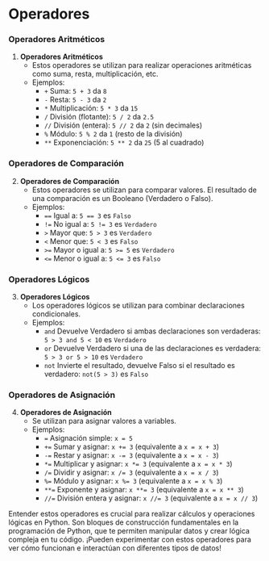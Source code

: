 # Operadores

### Operadores Aritméticos
1. **Operadores Aritméticos**
   - Estos operadores se utilizan para realizar operaciones aritméticas como suma, resta, multiplicación, etc.
   - Ejemplos:
     - `+` Suma: `5 + 3` da `8`
     - `-` Resta: `5 - 3` da `2`
     - `*` Multiplicación: `5 * 3` da `15`
     - `/` División (flotante): `5 / 2` da `2.5`
     - `//` División (entera): `5 // 2` da `2` (sin decimales)
     - `%` Módulo: `5 % 2` da `1` (resto de la división)
     - `**` Exponenciación: `5 ** 2` da `25` (5 al cuadrado)

### Operadores de Comparación
2. **Operadores de Comparación**
   - Estos operadores se utilizan para comparar valores. El resultado de una comparación es un Booleano (Verdadero o Falso).
   - Ejemplos:
     - `==` Igual a: `5 == 3` es `Falso`
     - `!=` No igual a: `5 != 3` es `Verdadero`
     - `>` Mayor que: `5 > 3` es `Verdadero`
     - `<` Menor que: `5 < 3` es `Falso`
     - `>=` Mayor o igual a: `5 >= 5` es `Verdadero`
     - `<=` Menor o igual a: `5 <= 3` es `Falso`

### Operadores Lógicos
3. **Operadores Lógicos**
   - Los operadores lógicos se utilizan para combinar declaraciones condicionales.
   - Ejemplos:
     - `and` Devuelve Verdadero si ambas declaraciones son verdaderas: `5 > 3 and 5 < 10` es `Verdadero`
     - `or` Devuelve Verdadero si una de las declaraciones es verdadera: `5 > 3 or 5 > 10` es `Verdadero`
     - `not` Invierte el resultado, devuelve Falso si el resultado es verdadero: `not(5 > 3)` es `Falso`

### Operadores de Asignación
4. **Operadores de Asignación**
   - Se utilizan para asignar valores a variables.
   - Ejemplos:
     - `=` Asignación simple: `x = 5`
     - `+=` Sumar y asignar: `x += 3` (equivalente a `x = x + 3`)
     - `-=` Restar y asignar: `x -= 3` (equivalente a `x = x - 3`)
     - `*=` Multiplicar y asignar: `x *= 3` (equivalente a `x = x * 3`)
     - `/=` Dividir y asignar: `x /= 3` (equivalente a `x = x / 3`)
     - `%=` Módulo y asignar: `x %= 3` (equivalente a `x = x % 3`)
     - `**=` Exponente y asignar: `x **= 3` (equivalente a `x = x ** 3`)
     - `//=` División entera y asignar: `x //= 3` (equivalente a `x = x // 3`)

Entender estos operadores es crucial para realizar cálculos y operaciones lógicas en Python. Son bloques de construcción fundamentales en la programación de Python, que te permiten manipular datos y crear lógica compleja en tu código. ¡Pueden experimentar con estos operadores para ver cómo funcionan e interactúan con diferentes tipos de datos!
